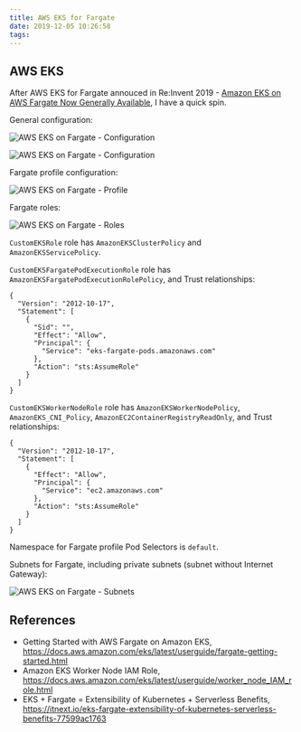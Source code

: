 ```yaml
---
title: AWS EKS for Fargate
date: 2019-12-05 10:26:58
tags:
---
```


AWS EKS
-------

After AWS EKS for Fargate annouced in Re:Invent 2019 - [Amazon EKS on AWS Fargate Now Generally Available](https://aws.amazon.com/blogs/aws/amazon-eks-on-aws-fargate-now-generally-available/), I have a quick spin.

General configuration:

![AWS EKS on Fargate - Configuration](/blog/img/AWS%20EKS%20on%20Fargate%20-%20Configuration.png "AWS EKS on Fargate - Configuration")

![AWS EKS on Fargate - Configuration](/blog/img/AWS%20EKS%20on%20Fargate%20-%20Configuration%20II.png "AWS EKS on Fargate - Configuration")

Fargate profile configuration:

![AWS EKS on Fargate - Profile](/blog/img/AWS%20EKS%20on%20Fargate%20-%20Profile.png "AWS EKS on Fargate - Profile")

Fargate roles:

![AWS EKS on Fargate - Roles](/blog/img/AWS%20EKS%20on%20Fargate%20-%20Roles.png "AWS EKS on Fargate - Roles")

`CustomEKSRole` role has `AmazonEKSClusterPolicy` and `AmazonEKSServicePolicy`.

`CustomEKSFargatePodExecutionRole` role has `AmazonEKSFargatePodExecutionRolePolicy`, and Trust relationships:

```console
{
  "Version": "2012-10-17",
  "Statement": [
    {
      "Sid": "",
      "Effect": "Allow",
      "Principal": {
        "Service": "eks-fargate-pods.amazonaws.com"
      },
      "Action": "sts:AssumeRole"
    }
  ]
}
```

`CustomEKSWorkerNodeRole` role has `AmazonEKSWorkerNodePolicy`, `AmazonEKS_CNI_Policy`, `AmazonEC2ContainerRegistryReadOnly`, and Trust relationships:

```console
{
  "Version": "2012-10-17",
  "Statement": [
    {
      "Effect": "Allow",
      "Principal": {
        "Service": "ec2.amazonaws.com"
      },
      "Action": "sts:AssumeRole"
    }
  ]
}
```

Namespace for Fargate profile Pod Selectors is `default`.

Subnets for Fargate, including private subnets (subnet without Internet Gateway):

![AWS EKS on Fargate - Subnets](/blog/img/AWS%20EKS%20on%20Fargate%20-%20Subnets.png "AWS EKS on Fargate - Subnets")

References
----------

- Getting Started with AWS Fargate on Amazon EKS, https://docs.aws.amazon.com/eks/latest/userguide/fargate-getting-started.html
- Amazon EKS Worker Node IAM Role, https://docs.aws.amazon.com/eks/latest/userguide/worker_node_IAM_role.html
- EKS + Fargate = Extensibility of Kubernetes + Serverless Benefits, https://itnext.io/eks-fargate-extensibility-of-kubernetes-serverless-benefits-77599ac1763
